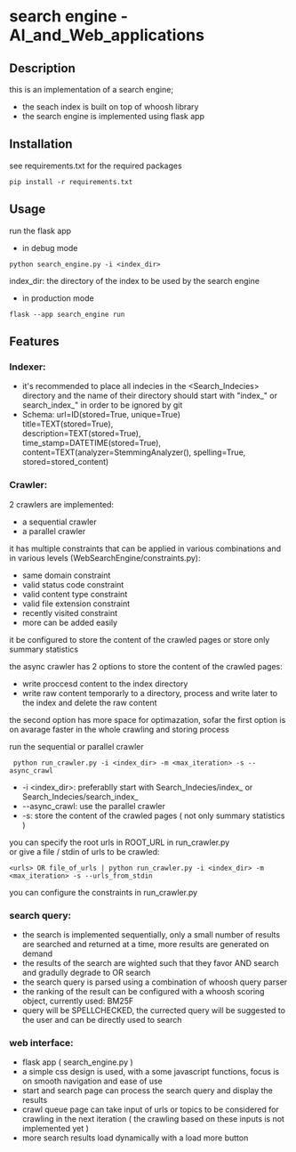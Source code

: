 # search engine<WebZone> - AI_and_Web_applications

## Description
this is an implementation of a search engine;
- the seach index is built on top of whoosh library
- the search engine is implemented using flask app

## Installation
see requirements.txt for the required packages
```
pip install -r requirements.txt
```

## Usage
run the flask app
- in debug mode
```
python search_engine.py -i <index_dir>
```
index_dir: the directory of the index to be used by the search engine
- in production mode
```
flask --app search_engine run
```
## Features

### Indexer:
- it's recommended to place all indecies in the <Search_Indecies> directory and the name of their directory should start with "index_" or search_index_" in order to be ignored by git
- Schema: 
    url=ID(stored=True, unique=True)  
    title=TEXT(stored=True),  
    description=TEXT(stored=True),  
    time_stamp=DATETIME(stored=True),  
    content=TEXT(analyzer=StemmingAnalyzer(), spelling=True, stored=stored_content)  

### Crawler:
2 crawlers are implemented:
- a sequential crawler
- a parallel crawler <asynchrone>

it has multiple constraints that can be applied in various combinations and in various levels (WebSearchEngine/constraints.py):
- same domain constraint
- valid status code constraint
- valid content type constraint
- valid file extension constraint
- recently visited constraint
- more can be added easily

it be configured to store the content of the crawled pages or store only summary statistics

the async crawler has 2 options to store the content of the crawled pages:
-   write proccesd content to the index directory
-   write raw content temporarly to a directory, process and write later to the index and delete the raw content

the second option has more space for optimazation, sofar the first option is on avarage faster in the whole crawling and storing process  
  

run the sequential or parallel crawler
```
 python run_crawler.py -i <index_dir> -m <max_iteration> -s --async_crawl
```
- -i <index_dir>: preferablly start with Search_Indecies/index_<name> or Search_Indecies/search_index_<name>
- --async_crawl: use the parallel crawler  
- -s: store the content of the crawled pages ( not only summary statistics )   

you can specify the root urls in ROOT_URL in run_crawler.py   
or give a file / stdin of urls to be crawled:
```
<urls> OR file_of_urls | python run_crawler.py -i <index_dir> -m <max_iteration> -s --urls_from_stdin
```
you can configure the constraints in run_crawler.py


### search query:
- the search is implemented sequentially, only a small number of results are searched and returned at a time, more results are generated on demand
- the results of the search are wighted such that they favor AND search and gradully degrade to OR search
- the search query is parsed using a combination of whoosh query parser
- the ranking of the result can be configured with a whoosh scoring object, currently used: BM25F
- query will be SPELLCHECKED, the currected query will be suggested to the user and can be directly used to search

### web interface:
- flask app ( search_engine.py )
- a simple css design is used, with a some javascript functions, focus is on smooth navigation and ease of use
- start and search page can process the search query and display the results
- crawl queue page can take input of urls or topics to be considered for crawling in the next iteration ( the crawling based on these inputs is not implemented yet )
- more search results load dynamically with a load more button